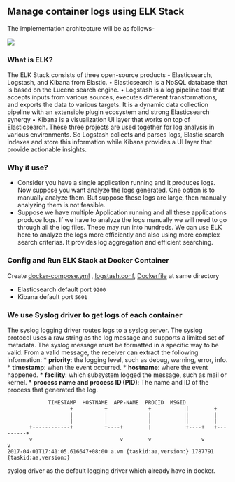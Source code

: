 ## Manage container logs using ELK Stack

The implementation architecture will be as follows-

![](https://github.com/dipakongit/devops_doc/blob/main/docker/images/elk1.png)

### What is ELK?

The ELK Stack consists of three open-source products - Elasticsearch, Logstash, and Kibana from Elastic. 
    • Elasticsearch is a NoSQL database that is based on the Lucene search engine. 
    • Logstash is a log pipeline tool that accepts inputs from various sources, executes different transformations, and exports the data to various targets. It is a dynamic data collection pipeline with an extensible plugin ecosystem and strong Elasticsearch synergy 
    • Kibana is a visualization UI layer that works on top of Elasticsearch. 
These three projects are used together for log analysis in various environments. So Logstash collects and parses logs, Elastic search indexes and store this information while Kibana provides a UI layer that provide actionable insights.

### Why it use?

  * Consider you have a single application running and it produces logs. Now suppose you want analyze the logs generated. One option is to manually analyze them. But suppose these logs are large, then manually analyzing them is not feasible. 
  * Suppose we have multiple Application running and all these applications produce logs. If we have to analyze the logs manually we will need to go through all the log files. These may run into hundreds. 
  We can use ELK here to analyze the logs more efficiently and also using more complex search criterias. It provides log aggregation and efficient searching. 
  
### Config and Run ELK Stack at Docker Container

Create [docker-compose.yml](https://github.com/dipakongit/devops_doc/blob/main/docker/manage%20container%20logs%20using%20elk/docker-compose.yml) , 
[logstash.conf](https://github.com/dipakongit/devops_doc/blob/main/docker/manage%20container%20logs%20using%20elk/logstash.conf), 
[Dockerfile](https://github.com/dipakongit/devops_doc/blob/main/docker/manage%20container%20logs%20using%20elk/Dockerfile) at same directory 

* Elasticsearch default port ```9200```
* Kibana default port ```5601```

### We use Syslog driver to get logs of each container

The syslog logging driver routes logs to a syslog server. The syslog protocol uses a raw string as the log message and supports a limited set of metadata. The syslog message must be formatted in a specific way to be valid. From a valid message, the receiver can extract the following information:
    * **priority**: the logging level, such as debug, warning, error, info. 
    * **timestamp**: when the event occurred. 
    * **hostname**: where the event happened. 
    * **facility**: which subsystem logged the message, such as mail or kernel. 
    * **process name and process ID (PID)**: The name and ID of the process that generated the log. 

```
             TIMESTAMP  HOSTNAME  APP-NAME  PROCID  MSGID
                    +          +             +           |        +
                    |          |             |           |        |
                    |          |             |           |        |
       +------------+          +----+        |           +----+   +---------+
       v                            v        v                v             v
2017-04-01T17:41:05.616647+08:00 a.vm {taskid:aa,version:} 1787791 {taskid:aa,version:}
```
syslog driver as the default logging driver which already have in docker. 


